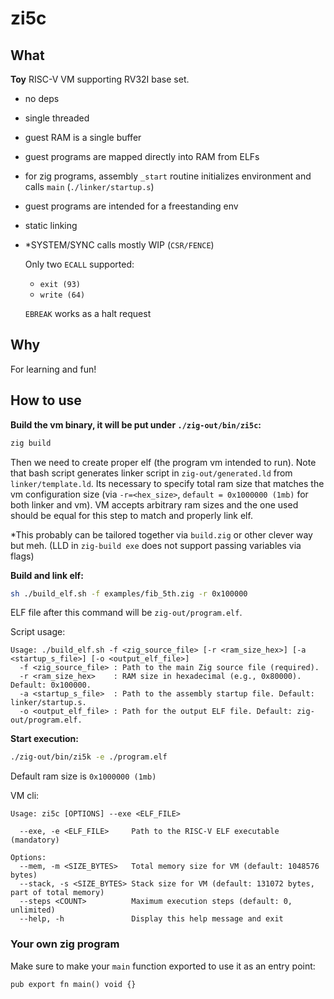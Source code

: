 # zi5c


## What

__Toy__ RISC-V VM supporting RV32I base set.

- no deps
- single threaded
- guest RAM is a single buffer
- guest programs are mapped directly into RAM from ELFs
- for zig programs, assembly `_start` routine initializes environment and calls `main` (`./linker/startup.s`)
- guest programs are intended for a freestanding env
- static linking
- *SYSTEM/SYNC calls mostly WIP (`CSR/FENCE`)

  Only two `ECALL` supported: 
  - `exit (93)`
  - `write (64)`
  
  `EBREAK` works as a halt request

## Why

For learning and fun!

## How to use
__Build the vm binary, it will be put under `./zig-out/bin/zi5c`:__
```bash
zig build
```

Then we need to create proper elf (the program vm intended to run). Note that bash script generates linker script in `zig-out/generated.ld` from `linker/template.ld`. Its necessary to specify total ram size that matches the vm configuration size (via `-r=<hex_size>`, `default = 0x1000000 (1mb)` for both linker and vm). VM accepts arbitrary ram sizes and the one used should be equal for this step to match and properly link elf.

*This probably can be tailored together via `build.zig` or other clever way but meh. (LLD in `zig-build exe` does not support passing variables via flags)

__Build and link elf:__
```bash
sh ./build_elf.sh -f examples/fib_5th.zig -r 0x100000
```

ELF file after this command will be `zig-out/program.elf`.

Script usage:
```log
Usage: ./build_elf.sh -f <zig_source_file> [-r <ram_size_hex>] [-a <startup_s_file>] [-o <output_elf_file>]
  -f <zig_source_file> : Path to the main Zig source file (required).
  -r <ram_size_hex>    : RAM size in hexadecimal (e.g., 0x80000). Default: 0x100000.
  -a <startup_s_file>  : Path to the assembly startup file. Default: linker/startup.s.
  -o <output_elf_file> : Path for the output ELF file. Default: zig-out/program.elf.
```

__Start execution:__
```bash
./zig-out/bin/zi5k -e ./program.elf 
```
Default ram size is `0x1000000 (1mb)`

VM cli:
```log
Usage: zi5c [OPTIONS] --exe <ELF_FILE>

  --exe, -e <ELF_FILE>     Path to the RISC-V ELF executable (mandatory)

Options:
  --mem, -m <SIZE_BYTES>   Total memory size for VM (default: 1048576 bytes)
  --stack, -s <SIZE_BYTES> Stack size for VM (default: 131072 bytes, part of total memory)
  --steps <COUNT>          Maximum execution steps (default: 0, unlimited)
  --help, -h               Display this help message and exit                   
```

### Your own zig program

Make sure to make your `main` function exported to use it as an entry point:
```zig
pub export fn main() void {}
```
